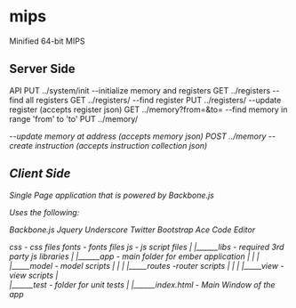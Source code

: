 mips
====

Minified 64-bit MIPS


Server Side
------------------------------
API
PUT  ../system/init    --initialize memory and registers
GET  ../registers      --find all registers
GET  ../registers/<id> --find register
PUT  ../registers/<id> --update register (accepts register json)
GET  ../memory?from=<startAddress>&to=<endAddress>  --find memory in range 'from' to 'to'
PUT  ../memory/<address>  --update memory at address (accepts memory json)
POST ../memory --create instruction (accepts instruction collection json)


Client Side
------------------------------
Single Page application that is powered by Backbone.js

Uses the following:

Backbone.js
Jquery
Underscore
Twitter Bootstrap
Ace Code Editor

css - css files
fonts - fonts files
js - js script files
|
|______libs - required 3rd party js libraries
|
|______app - main folder for ember application 
|        |
|        |_____model - model scripts
|        |
|        |_____routes -router scripts
|        |
|        |_____view - view scripts
|        
|______test - folder for unit tests
|
|______index.html - Main Window of the app
